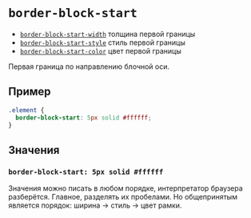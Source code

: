 # `border-block-start`

- [`border-block-start-width`](./border-block-start-width.md) толщина первой границы
- [`border-block-start-style`](./border-block-start-style.md) стиль первой границы
- [`border-block-start-color`](./border-block-start-color.md) цвет первой границы

Первая граница по направлению блочной оси.

## Пример

```css
.element {
  border-block-start: 5px solid #ffffff;
}
```

## Значения

### `border-block-start: 5px solid #ffffff`

Значения можно писать в любом порядке, интерпретатор браузера разберётся. Главное, разделять их пробелами. Но общепринятым является порядок: ширина → стиль → цвет рамки.
